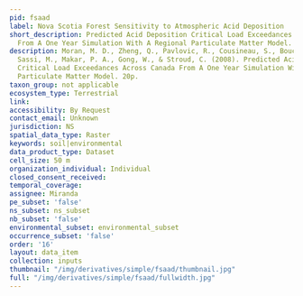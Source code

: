 ```yaml
---
pid: fsaad
label: Nova Scotia Forest Sensitivity to Atmospheric Acid Deposition
short_description: Predicted Acid Deposition Critical Load Exceedances Across Canada
  From A One Year Simulation With A Regional Particulate Matter Model.
description: Moran, M. D., Zheng, Q., Pavlovic, R., Cousineau, S., Bouchet, V. S.,
  Sassi, M., Makar, P. A., Gong, W., & Stroud, C. (2008). Predicted Acid Deposition
  Critical Load Exceedances Across Canada From A One Year Simulation With A Regional
  Particulate Matter Model. 20p.
taxon_group: not applicable
ecosystem_type: Terrestrial
link: 
accessibility: By Request
contact_email: Unknown
jurisdiction: NS
spatial_data_type: Raster
keywords: soil|environmental
data_product_type: Dataset
cell_size: 50 m
organization_individual: Individual
closed_consent_received: 
temporal_coverage: 
assignee: Miranda
pe_subset: 'false'
ns_subset: ns_subset
nb_subset: 'false'
environmental_subset: environmental_subset
occurrence_subset: 'false'
order: '16'
layout: data_item
collection: inputs
thumbnail: "/img/derivatives/simple/fsaad/thumbnail.jpg"
full: "/img/derivatives/simple/fsaad/fullwidth.jpg"
---
```

